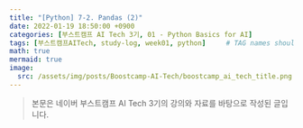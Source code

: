 ```yaml
---
title: "[Python] 7-2. Pandas (2)"
date: 2022-01-19 18:50:00 +0900
categories: [부스트캠프 AI Tech 3기, 01 - Python Basics for AI]
tags: [부스트캠프AITech, study-log, week01, python]     # TAG names should always be lowercase
math: true
mermaid: true
image: 
  src: /assets/img/posts/Boostcamp-AI-Tech/boostcamp_ai_tech_title.png
---
```

> 본문은 네이버 부스트캠프 AI Tech 3기의 강의와 자료를 바탕으로 작성된 글입니다.

<br>
